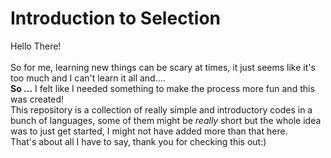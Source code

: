 # Introduction to Selection 

Hello There!<br><br>
So for me, learning new things can be scary at times, it just seems like it's too much and I can't learn it all and.... <br>
<b>So ...</b> I felt like I needed something to make the process more fun and this was created! <br>
This repository is a collection of really simple and introductory codes in a bunch of languages, some of them might be <i>really</i> short but the whole idea was to just get started, I might not have added more than that here. <br>
That's about all I have to say, thank you for checking this out:)  